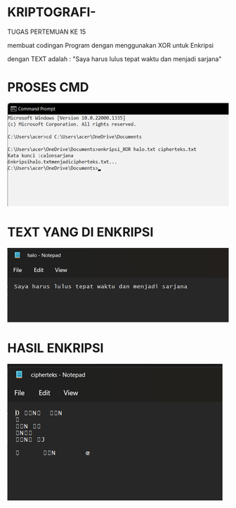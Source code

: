 # KRIPTOGRAFI-

TUGAS PERTEMUAN KE 15

membuat codingan Program dengan menggunakan XOR untuk Enkripsi

dengan TEXT  adalah : "Saya harus lulus tepat waktu dan menjadi sarjana"

# PROSES CMD
<img src="cmd.png" img>

# TEXT YANG DI ENKRIPSI
<img src="Text.png" img>

# HASIL ENKRIPSI
<img src="hasil enkripsi.png" img>

